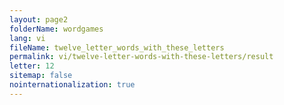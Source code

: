 ```yaml
---
layout: page2
folderName: wordgames
lang: vi
fileName: twelve_letter_words_with_these_letters
permalink: vi/twelve-letter-words-with-these-letters/result
letter: 12
sitemap: false
nointernationalization: true   
---
```

